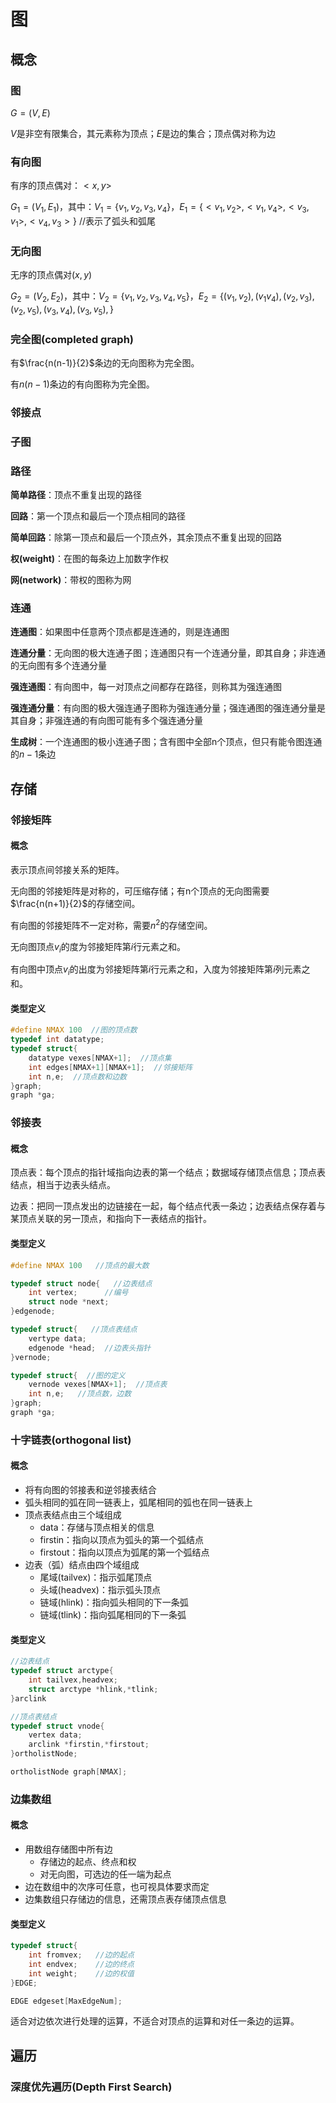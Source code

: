 # 图

## 概念

### 图

$G = (V,E)$

$V$是非空有限集合，其元素称为顶点；$E$是边的集合；顶点偶对称为边

### 有向图

有序的顶点偶对：$<x,y>$

$G_1=(V_1,E_1)$，其中：$V_1=\{v_1,v_2,v_3,v_4\}$，$E_1=\{<v_1,v_2>, <v_1,v_4>,<v_3,v_1>,<v_4,v_3>\}$ //表示了弧头和弧尾

### 无向图

无序的顶点偶对$(x,y)$

$G_2=(V_2,E_2)$，其中：$V_2=\{v_1,v_2,v_3,v_4,v_5\}$，$E_2=\{(v_1,v_2),(v_1v_4),(v_2,v_3),(v_2,v_5),(v_3,v_4),(v_3,v_5),\}$

### 完全图(completed graph)

有$\frac{n(n-1)}{2}$条边的无向图称为完全图。

有$n(n-1)$条边的有向图称为完全图。

### 邻接点

### 子图

### 路径

**简单路径**：顶点不重复出现的路径

**回路**：第一个顶点和最后一个顶点相同的路径

**简单回路**：除第一顶点和最后一个顶点外，其余顶点不重复出现的回路

**权(weight)**：在图的每条边上加数字作权

**网(network)**：带权的图称为网

### 连通

**连通图**：如果图中任意两个顶点都是连通的，则是连通图

**连通分量**：无向图的极大连通子图；连通图只有一个连通分量，即其自身；非连通的无向图有多个连通分量

**强连通图**：有向图中，每一对顶点之间都存在路径，则称其为强连通图

**强连通分量**：有向图的极大强连通子图称为强连通分量；强连通图的强连通分量是其自身；非强连通的有向图可能有多个强连通分量

**生成树**：一个连通图的极小连通子图；含有图中全部n个顶点，但只有能令图连通的$n-1$条边

## 存储

### 邻接矩阵

#### 概念

表示顶点间邻接关系的矩阵。

无向图的邻接矩阵是对称的，可压缩存储；有n个顶点的无向图需要$\frac{n(n+1)}{2}$的存储空间。

有向图的邻接矩阵不一定对称，需要$n^2$的存储空间。

无向图顶点$v_i$的度为邻接矩阵第$i$行元素之和。

有向图中顶点$v_i$的出度为邻接矩阵第$i$行元素之和，入度为邻接矩阵第$i$列元素之和。

#### 类型定义

```C
#define NMAX 100  //图的顶点数
typedef int datatype;
typedef struct{
    datatype vexes[NMAX+1];  //顶点集
    int edges[NMAX+1][NMAX+1];  //邻接矩阵
    int n,e;  //顶点数和边数
}graph;
graph *ga;
```

### 邻接表

#### 概念

顶点表：每个顶点的指针域指向边表的第一个结点；数据域存储顶点信息；顶点表结点，相当于边表头结点。

边表：把同一顶点发出的边链接在一起，每个结点代表一条边；边表结点保存着与某顶点关联的另一顶点，和指向下一表结点的指针。

#### 类型定义

```C
#define NMAX 100   //顶点的最大数

typedef struct node{   //边表结点
    int vertex;      //编号
    struct node *next;
}edgenode;

typedef struct{   //顶点表结点
    vertype data;
    edgenode *head;  //边表头指针
}vernode;

typedef struct{  //图的定义
    vernode vexes[NMAX+1];  //顶点表
    int n,e;   //顶点数，边数
}graph;
graph *ga;
```

### 十字链表(orthogonal list)

#### 概念

- 将有向图的邻接表和逆邻接表结合
- 弧头相同的弧在同一链表上，弧尾相同的弧也在同一链表上
- 顶点表结点由三个域组成
  - data：存储与顶点相关的信息
  - firstin：指向以顶点为弧头的第一个弧结点
  - firstout：指向以顶点为弧尾的第一个弧结点
- 边表（弧）结点由四个域组成
  - 尾域(tailvex)：指示弧尾顶点
  - 头域(headvex)：指示弧头顶点
  - 链域(hlink)：指向弧头相同的下一条弧
  - 链域(tlink)：指向弧尾相同的下一条弧

#### 类型定义

```C
//边表结点
typedef struct arctype{
    int tailvex,headvex;
    struct arctype *hlink,*tlink;
}arclink

//顶点表结点
typedef struct vnode{
	vertex data;
	arclink *firstin,*firstout;
}ortholistNode;

ortholistNode graph[NMAX];
```

### 边集数组

#### 概念

- 用数组存储图中所有边
  - 存储边的起点、终点和权
  - 对无向图，可选边的任一端为起点
- 边在数组中的次序可任意，也可视具体要求而定
- 边集数组只存储边的信息，还需顶点表存储顶点信息

#### 类型定义

```C
typedef struct{
    int fromvex;   //边的起点
    int endvex;    //边的终点
    int weight;    //边的权值
}EDGE;

EDGE edgeset[MaxEdgeNum];
```

适合对边依次进行处理的运算，不适合对顶点的运算和对任一条边的运算。

## 遍历

### 深度优先遍历(Depth First Search)

